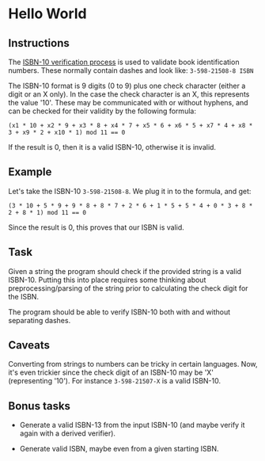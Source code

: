 # Hello World

## Instructions

The [ISBN-10 verification process](https://en.wikipedia.org/wiki/International_Standard_Book_Number) is used to validate
book identification numbers. These normally contain dashes and look like: `3-598-21508-8 ISBN`

The ISBN-10 format is 9 digits (0 to 9) plus one check character (either a digit or an X only). In the case the check
character is an X, this represents the value '10'. These may be communicated with or without hyphens, and can be checked
for their validity by the following formula:

`(x1 * 10 + x2 * 9 + x3 * 8 + x4 * 7 + x5 * 6 + x6 * 5 + x7 * 4 + x8 * 3 + x9 * 2 + x10 * 1) mod 11 == 0`

If the result is 0, then it is a valid ISBN-10, otherwise it is invalid.

## Example

Let's take the ISBN-10 `3-598-21508-8`. We plug it in to the formula, and get:

`(3 * 10 + 5 * 9 + 9 * 8 + 8 * 7 + 2 * 6 + 1 * 5 + 5 * 4 + 0 * 3 + 8 * 2 + 8 * 1) mod 11 == 0`

Since the result is 0, this proves that our ISBN is valid.

## Task

Given a string the program should check if the provided string is a valid ISBN-10. Putting this into place requires some
thinking about preprocessing/parsing of the string prior to calculating the check digit for the ISBN.

The program should be able to verify ISBN-10 both with and without separating dashes.

## Caveats

Converting from strings to numbers can be tricky in certain languages. Now, it's even trickier since the check digit of
an ISBN-10 may be 'X' (representing '10'). For instance `3-598-21507-X` is a valid ISBN-10.

## Bonus tasks

- Generate a valid ISBN-13 from the input ISBN-10 (and maybe verify it again with a derived verifier).

- Generate valid ISBN, maybe even from a given starting ISBN.
